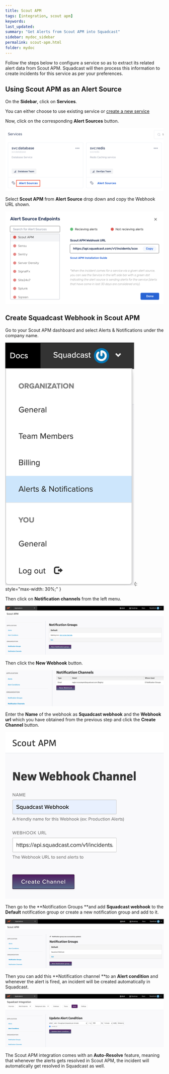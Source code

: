```yaml
---
title: Scout APM
tags: [integration, scout apm]
keywords: 
last_updated: 
summary: "Get Alerts from Scout APM into Squadcast"
sidebar: mydoc_sidebar
permalink: scout-apm.html
folder: mydoc
---
```


Follow the steps below to configure a service so as to extract its related alert data from Scout APM. Squadcast will then process this information to create incidents for this service as per your preferences.

## Using Scout APM as an Alert Source

On the **Sidebar**, click on **Services**.

You can either choose to use existing service or [create a new service](adding-a-service.html)

Now, click on the corresponding **Alert Sources** button.

![](images/integration_1.png)

Select **Scout APM** from  **Alert Source** drop down and copy the Webhook URL shown.

![](images/scout_1.png)

## Create Squadcast Webhook in Scout APM

Go to your Scout APM dashboard and select Alerts & Notifications under the company name.

![](images/scout_2.png){: style="max-width: 30%;" }

Then click on **Notification channels** from the left menu.

![](images/scout_3.png)

Then click the **New Webhook** button.

![](images/scout_4.png)

Enter the **Name** of the webhook as **Squadcast webhook** and the **Webhook url** which you have obtained from the previous step and click the **Create Channel** button.

![](images/scout_5.png)

Then go to the **Notification Groups **and add **Squadcast webhook** to the **Default** notification group or create a new notification group and add to it.

![](images/scout_6.png)

Then you can add this **Notification channel **to an **Alert condition** and whenever the alert is fired, an incident will be created automatically in Squadcast.

![](images/scout_7.png)

The Scout APM integration comes with an **Auto-Resolve** feature, meaning that whenever the alerts gets resolved in Scout APM, the incident will automatically get resolved in Squadcast as well.